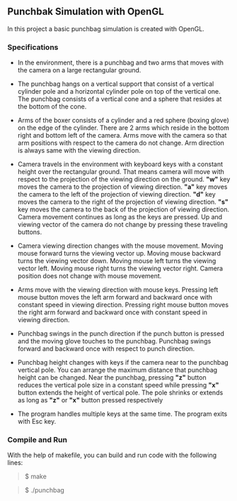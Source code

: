 ## Punchbak Simulation with OpenGL
In this project a basic punchbag simulation is created with OpenGL.

### Specifications
* In the environment, there is a punchbag and two arms that moves with the camera on a large rectangular ground.

* The punchbag hangs on a vertical support that consist of a vertical cylinder pole and a horizontal cylinder pole on top of the vertical one. The punchbag consists of a vertical cone and a sphere that resides at the bottom of the cone.

* Arms of the boxer consists of a cylinder and a red sphere (boxing glove) on the edge of the cylinder. There are 2 arms which reside in the bottom right and bottom left of the camera. Arms move with the camera so that arm positions with respect to the camera do not change. Arm direction is always same with the viewing direction.

* Camera travels in the environment with keyboard keys with a constant height over the rectangular ground. That means camera will move with respect to the projection of the viewing direction on the ground. **"w"** key moves the camera to the projection of viewing direction. **"a"** key moves the camera to the left of the projection of viewing direction. **"d"** key moves the camera to the right of the projection of viewing direction. **"s"** key moves the camera to the back of the projection of viewing direction. Camera movement continues as long as the keys are pressed. Up and viewing vector of the camera do not change by pressing these traveling buttons.

* Camera viewing direction changes with the mouse movement. Moving mouse forward turns the viewing vector up. Moving mouse backward turns the viewing vector down. Moving mouse left turns the viewing vector left. Moving mouse right turns the viewing vector right. Camera position does not change with mouse movement.


* Arms move with the viewing direction with mouse keys. Pressing left mouse button moves the left arm forward and backward once with constant speed in viewing direction. Pressing right mouse button moves the right arm forward and backward once with constant speed in viewing direction.

* Punchbag swings in the punch direction if the punch button is pressed and the moving glove touches to the punchbag. Punchbag swings forward and backward once with respect to punch direction.

* Punchbag height changes with keys if the camera near to the punchbag vertical pole. You can arrange the maximum distance that punchbag height can be changed. Near the punchbag, pressing **"z"** button reduces the vertical pole size in a constant speed while pressing **"x"** button extends the height of vertical pole. The pole shrinks or extends as long as **"z"** or **"x"** button pressed respectively

* The program handles multiple keys at the same time. The program exits with Esc key.

### Compile and Run
With the help of makefile, you can build and run code with the following lines:
> $ make

> $ ./punchbag
